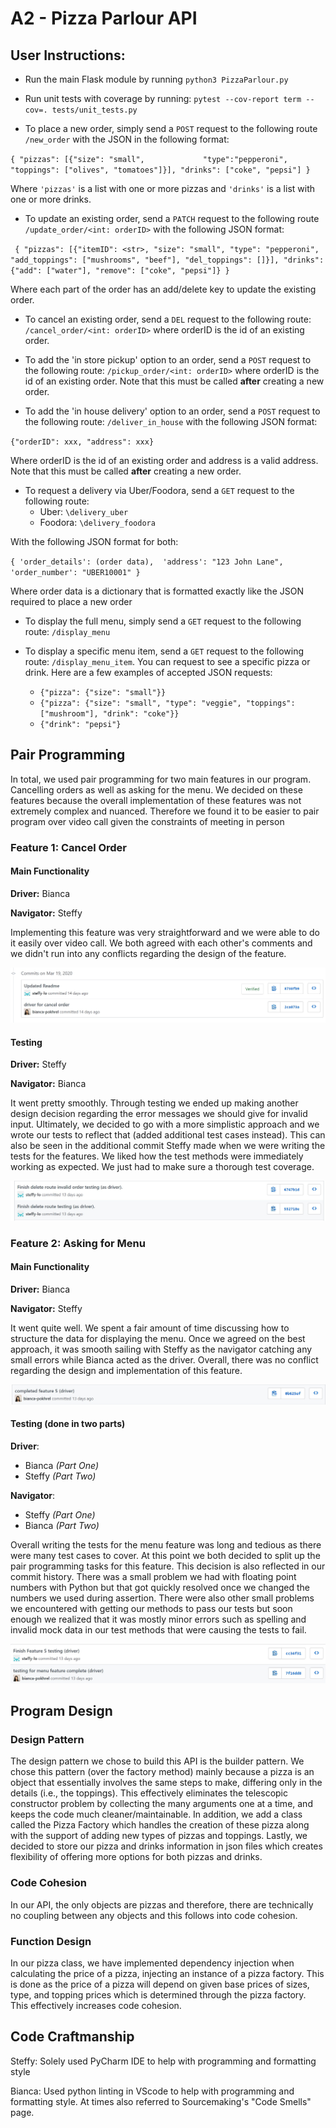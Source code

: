 # A2 - Pizza Parlour API

## User Instructions:  
 - Run the main Flask module by running `python3 PizzaParlour.py`

 - Run unit tests with coverage by running: 
`pytest --cov-report term --cov=. tests/unit_tests.py`

- To place a new order, simply send a `POST` request to the following route `/new_order` with the JSON in the following format:

`{
         "pizzas": [{"size": "small",             "type":"pepperoni", "toppings": ["olives", "tomatoes"]}],
         "drinks": ["coke", "pepsi"]
     }`

Where `'pizzas'` is a list with one or more pizzas and `'drinks'` is a list with one or more drinks.

- To update an existing order, send a `PATCH` request to the following route `/update_order/<int: orderID>` with the following JSON format:

`
     {
         "pizzas": [{"itemID": <str>, "size": "small", "type": "pepperoni", "add_toppings": ["mushrooms", "beef"], "del_toppings": []}],
         "drinks": {"add": ["water"], "remove": ["coke", "pepsi"]}
     }`

Where each part of the order has an add/delete key to update the existing order.

- To cancel an existing order, send a `DEL` request to the following route: `/cancel_order/<int: orderID>` where orderID is the id of an existing order.

- To add the 'in store pickup' option to an order, send a `POST` request to the following route: `/pickup_order/<int: orderID>` where orderID is the id of an existing order. Note that this must be called **after** creating a new order.

- To add the 'in house delivery' option to an order, send a `POST` request to the following route: `/deliver_in_house` with the following JSON format:

`{"orderID": xxx, "address": xxx}`

Where orderID is the id of an existing order and address is a valid address. Note that this must be called **after** creating a new order.

- To request a delivery via Uber/Foodora, send a `GET` request to the following route: 
    - Uber: `\delivery_uber`
    - Foodora: `\delivery_foodora`

With the following JSON format for both:

`{
            'order_details': (order data), 
            'address': "123 John Lane",
            'order_number': "UBER10001"
        }`

Where order data is a dictionary that is formatted exactly like the JSON required to place a new order

- To display the full menu, simply send a `GET` request to the following route: `/display_menu`

- To display a specific menu item, send a `GET` request to the following route: `/display_menu_item`. You can request to see a specific pizza or drink. Here are a few examples of accepted JSON requests:
    - `{"pizza": {"size": "small"}} `
    - `{"pizza": {"size": "small", "type": "veggie", "toppings": ["mushroom"], "drink": "coke"}}`
    - `{"drink": "pepsi"}`


## Pair Programming

In total, we used pair programming for two main features in our program. Cancelling orders as well as asking for the menu. We decided on these features because the overall implementation of these features was not extremely complex and nuanced. Therefore we found it to be easier to pair program over video call given the constraints of meeting in person 

### Feature 1: Cancel Order
#### Main Functionality
**Driver:** Bianca 

 **Navigator:** Steffy

Implementing this feature was very straightforward and we were able to do it easily over video call. We both agreed with each other's comments and we didn't run into any conflicts regarding the design of the feature.

<img src="./images/cancel_order_commit.jpg">

#### Testing
**Driver:** Steffy

 **Navigator:** Bianca
 
It went pretty smoothly. Through testing we ended up making another design decision regarding the error messages we should give for invalid input. Ultimately, we decided to go with a more simplistic approach and we wrote our tests to reflect that (added additional test cases instead). This can also be seen in the additional commit Steffy made when we were writing the tests for the features. We liked how the test methods were immediately working as expected. We just had to make sure a thorough test coverage.

<img src="./images/del_testing_commit.jpg">

### Feature 2: Asking for Menu
#### Main Functionality
**Driver:** Bianca 

 **Navigator:** Steffy 

It went quite well. We spent a fair amount of time discussing how to structure the data for displaying the menu. Once we agreed on the best approach, it was smooth sailing with Steffy as the navigator catching any small errors while Bianca acted as the driver. Overall, there was no conflict regarding the design and implementation of this feature.

<img src="./images/menu_feature_commit.jpg">

#### Testing (done in two parts)
**Driver**: 
 - Bianca _(Part One)_
 - Steffy _(Part Two)_ 
 
 **Navigator**: 
 - Steffy _(Part One)_ 
 - Bianca _(Part Two)_

Overall writing the tests for the menu feature was long and tedious as there were many test cases to cover. At this point we both decided to split up the pair programming tasks for this feature. This decision is also reflected in our commit history. There was a small problem we had with floating point numbers with Python but that got quickly resolved once we changed the numbers we used during assertion. There were also other small problems we encountered with getting our methods to pass our tests but soon enough we realized that it was mostly minor errors such as spelling and invalid mock data in our test methods that were causing the tests to fail.

<img src="./images/finish_menu_testing_commit.jpg">

## Program Design

### Design Pattern

The design pattern we chose to build this API is the builder pattern. We chose this pattern (over the factory method) mainly because a pizza is an object that essentially involves the same steps to make, differing only in the details (i.e., the toppings). This effectively eliminates the telescopic constructor problem by collecting the many arguments one at a time, and keeps the code much cleaner/maintainable. In addition, we add a class called the Pizza Factory which handles the creation of these pizza along with the support of adding new types of pizzas and toppings. Lastly, we decided to store our pizza and drinks information in json files which creates flexibility of offering more options for both pizzas and drinks.

### Code Cohesion

In our API, the only objects are pizzas and therefore, there are technically no coupling between any objects and this follows into code cohesion.

### Function Design

In our pizza class, we have implemented dependency injection when calculating the price of a pizza, injecting an instance of a pizza factory. This is done as the price of a pizza will depend on given base prices of sizes, type, and topping prices which is determined through the pizza factory. This effectively increases code cohesion.

## Code Craftmanship

Steffy: Solely used PyCharm IDE to help with programming and formatting style

Bianca: Used python linting in VScode to help with programming and formatting style. At times also referred to Sourcemaking's "Code Smells" page.
